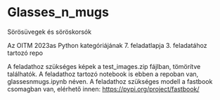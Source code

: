 # Glasses_n_mugs
Sörösüvegek és söröskorsók

Az OITM 2023as Python kategóriájának 7. feladatlapja 3. feladatához tartozó repo

A feladathoz szükséges képek a test_images.zip fájlban, tömörítve találhatók.
A feladathoz tartozó notebook is ebben a repoban van, glassesnmugs.ipynb néven.
A feladathoz szükséges modell a fastbook csomagban van, elérhető innen: https://pypi.org/project/fastbook/
